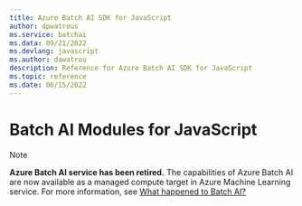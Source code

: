 ```yaml
---
title: Azure Batch AI SDK for JavaScript
author: dpwatrous
ms.service: batchai
ms.data: 09/21/2022
ms.devlang: javascript
ms.author: dawatrou
description: Reference for Azure Batch AI SDK for JavaScript
ms.topic: reference
ms.date: 06/15/2022
---
```

# Batch AI Modules for JavaScript

>[!NOTE]
>**Azure Batch AI service has been retired.** The capabilities of Azure Batch AI are now available as a managed compute target in Azure Machine Learning service. For more information, see [What happened to Batch AI?](https://aka.ms/batchai-retirement)